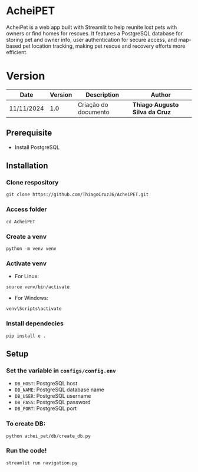 # AcheiPET
AcheiPet is a web app built with Streamlit to help reunite lost pets with owners or find homes for rescues. It features a PostgreSQL database for storing pet and owner info, user authentication for secure access, and map-based pet location tracking, making pet rescue and recovery efforts more efficient.

# Version
| Date       | Version | Description          | Author                                       |
| ---------- | ------  | -------------------- | -------------------------------------------- |
| 11/11/2024 | 1.0     | Criação do documento | **Thiago Augusto Silva da Cruz**             |

## Prerequisite 
* Install PostgreSQL

## Installation

### Clone respository
```
git clone https://github.com/ThiagoCruz36/AcheiPET.git
```

### Access folder
```
cd AcheiPET
```

### Create a venv
```
python -m venv venv
```

### Activate venv

* For Linux:
```
source venv/bin/activate
```
* For Windows:
```
venv\Scripts\activate
```

### Install dependecies
```
pip install e .
```

## Setup

### Set the variable in `configs/config.env`
* `DB_HOST`: PostgreSQL host
* `DB_NAME`: PostgreSQL database name
* `DB_USER`: PostgreSQL username
* `DB_PASS`: PostgreSQL password
* `DB_PORT`: PostgreSQL port

### To create DB:
```
python achei_pet/db/create_db.py
```

### Run the code!
```
streamlit run navigation.py
```